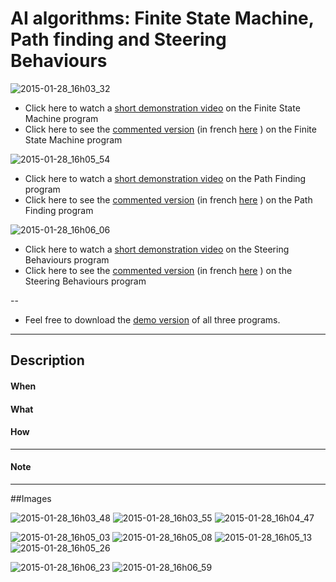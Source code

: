 ﻿# AI algorithms: Finite State Machine, Path finding and Steering Behaviours

![2015-01-28_16h03_32](https://cloud.githubusercontent.com/assets/10437041/5940101/cc09493c-a708-11e4-8a05-9589f2c1432e.png)

*  Click here to watch a [short demonstration video](http://youtu.be/dr_diAp6jOI) on the Finite State Machine program
*  Click here to see the [commented version]() (in french [here]() ) on the Finite State Machine program

![2015-01-28_16h05_54](https://cloud.githubusercontent.com/assets/10437041/5939962/f2476940-a707-11e4-8ab5-ac263955cfeb.png)

*  Click here to watch a [short demonstration video](http://youtu.be/Ym7h2eV33qQ) on the Path Finding program
*  Click here to see the [commented version]() (in french [here]() ) on the Path Finding program

![2015-01-28_16h06_06](https://cloud.githubusercontent.com/assets/10437041/5940216/b392c8b4-a709-11e4-8623-d8885fa9bb4b.png)

*  Click here to watch a [short demonstration video](http://youtu.be/v-tf4Nub6-o) on the Steering Behaviours program
*  Click here to see the [commented version]() (in french [here]() ) on the Steering Behaviours program

--

*  Feel free to download the [demo version](https://github.com/OlivierDeBouclans/2013-AI-Algorithm/raw/master/TryMe-AiAlgorithm.rar) of all three programs.

---

## Description

#### When



#### What



#### How



---

#### Note



---

##Images

![2015-01-28_16h03_48](https://cloud.githubusercontent.com/assets/10437041/5940097/c5c0ce38-a708-11e4-83ae-aeebb0a25f14.png)
![2015-01-28_16h03_55](https://cloud.githubusercontent.com/assets/10437041/5940098/c5c14e8a-a708-11e4-90cc-eb65fc8f5ad9.png)
![2015-01-28_16h04_47](https://cloud.githubusercontent.com/assets/10437041/5940099/c5c56b50-a708-11e4-9177-f1d26e4540a3.png)

![2015-01-28_16h05_03](https://cloud.githubusercontent.com/assets/10437041/5939958/f23c620c-a707-11e4-8c11-283f519ab068.png)
![2015-01-28_16h05_08](https://cloud.githubusercontent.com/assets/10437041/5939959/f24181a6-a707-11e4-94e6-e46bdd74ff78.png)
![2015-01-28_16h05_13](https://cloud.githubusercontent.com/assets/10437041/5939960/f24414fc-a707-11e4-8b0c-f6b46085189c.png)
![2015-01-28_16h05_26](https://cloud.githubusercontent.com/assets/10437041/5939961/f24745be-a707-11e4-8b34-1bae9a5377dd.png)

![2015-01-28_16h06_23](https://cloud.githubusercontent.com/assets/10437041/5940217/b395c190-a709-11e4-87c5-538b82457bbc.png)
![2015-01-28_16h06_59](https://cloud.githubusercontent.com/assets/10437041/5940218/b3990e9a-a709-11e4-80cd-96f345c951c5.png)

